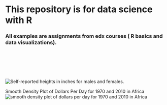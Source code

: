 # This repository is for data science with R
### All examples are assignments from edx courses ( R basics and data visualizations). 
#
<br/>
<br/>
<br/>


![Self-reported heights in inches for males and females.](https://github.com/zahraa-m/R_Data_Science/blob/master/Plots/01.png)





Smooth Density Plot of Dollars Per Day for 1970 and 2010 in Africa
![smooth density plot of dollars per day for 1970 and 2010 in Africa](https://github.com/zahraa-m/R_Data_Science/blob/master/Plots/03.png)
